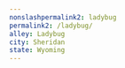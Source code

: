 ```yaml
---
﻿nonslashpermalink2: ladybug
permalink2: /ladybug/
alley: Ladybug
city: Sheridan
state: Wyoming
---
```

